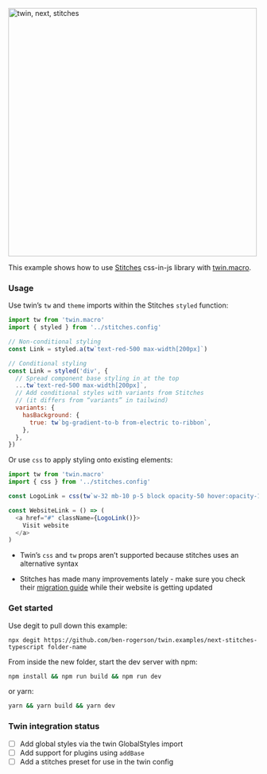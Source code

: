 <p><img src="https://i.imgur.com/AJzYKmM.png" alt="twin, next, stitches" width="500"></p>

This example shows how to use [Stitches](https://github.com/modulz/stitches) css-in-js library with [twin.macro](https://github.com/ben-rogerson/twin.macro).

### Usage

Use twin’s `tw` and `theme` imports within the Stitches `styled` function:

```js
import tw from 'twin.macro'
import { styled } from '../stitches.config'

// Non-conditional styling
const Link = styled.a(tw`text-red-500 max-width[200px]`)

// Conditional styling
const Link = styled('div', {
  // Spread component base styling in at the top
  ...tw`text-red-500 max-width[200px]`,
  // Add conditional styles with variants from Stitches
  // (it differs from “variants” in tailwind)
  variants: {
    hasBackground: {
      true: tw`bg-gradient-to-b from-electric to-ribbon`,
    },
  },
})
```

Or use `css` to apply styling onto existing elements:

```js
import tw from 'twin.macro'
import { css } from '../stitches.config'

const LogoLink = css(tw`w-32 mb-10 p-5 block opacity-50 hover:opacity-100`)

const WebsiteLink = () => (
  <a href="#" className={LogoLink()}>
    Visit website
  </a>
)
```

- Twin’s `css` and `tw` props aren’t supported because stitches uses an alternative syntax

- Stitches has made many improvements lately - make sure you check their [migration guide](https://stitches-site-git-beta.modulz-deploys.com/blog/migrating-from-alpha-to-beta) while their website is getting updated

### Get started

Use degit to pull down this example:

```shell
npx degit https://github.com/ben-rogerson/twin.examples/next-stitches-typescript folder-name
```

From inside the new folder, start the dev server with npm:

```bash
npm install && npm run build && npm run dev
```

or yarn:

```bash
yarn && yarn build && yarn dev
```

### Twin integration status

- [ ] Add global styles via the twin GlobalStyles import
- [ ] Add support for plugins using `addBase`
- [ ] Add a stitches preset for use in the twin config
